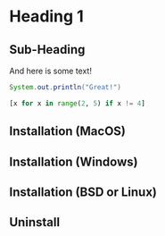 # Heading 1

## Sub-Heading

And here is some text!

```java
System.out.println("Great!")
```

```python
[x for x in range(2, 5) if x != 4]
```


## Installation (MacOS)

## Installation (Windows)

## Installation (BSD or Linux)

## Uninstall
